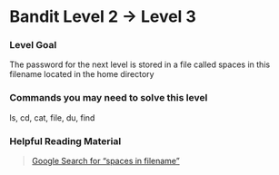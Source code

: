 Bandit Level 2 → Level 3
========================

### Level Goal

The password for the next level is stored in a file called spaces in this filename located in the home directory

### Commands you may need to solve this level

ls, cd, cat, file, du, find

### Helpful Reading Material

> [Google Search for “spaces in filename”]()